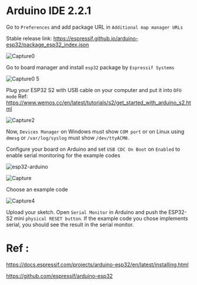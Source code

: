 # Arduino IDE 2.2.1

Go to `Preferences` and add package URL in `Additional map manager URLs`

Stable release link: https://espressif.github.io/arduino-esp32/package_esp32_index.json

![Capture0](https://github.com/siliciium/ESP32/assets/103604296/bd72dc9f-db65-444d-99f5-143ce49e1071)

Go to board manager and install `esp32` package by `Espressif Systems`

![Capture0 5](https://github.com/siliciium/ESP32/assets/103604296/206ba0e6-b9b4-4a9a-b801-885994b51b9e)

Plug your ESP32 S2 with USB cable on your computer and put it into `DFU mode`
Ref: https://www.wemos.cc/en/latest/tutorials/s2/get_started_with_arduino_s2.html

![Capture2](https://github.com/siliciium/ESP32/assets/103604296/91f93f9f-90fc-4f4b-8f2a-761ef57a1694)

Now, `Devices Manager` on Windows must show `COM port` or on Linux using `dmesg` or `/var/log/syslog` must show `/dev/ttyACM0`.

Configure your board on Arduino and set `USB CDC On Boot` on `Enabled` to enable serial monitoring for the example codes

![esp32-arduino](https://github.com/siliciium/ESP32/assets/103604296/e6cb5fbc-84ee-4afa-9ed6-92d923baa073)

![Capture](https://github.com/siliciium/ESP32/assets/103604296/5233374f-ff1a-47d5-a377-b185957465d2)

Choose an example code 

![Capture4](https://github.com/siliciium/ESP32/assets/103604296/4b408fba-5858-45a0-a86e-ee18b098d95f)

Upload your sketch. Open `Serial Monitor` in Arduino and push the ESP32-S2 mini `physical RESET button`.
If the example code you chose implements serial, you should see the result in the serial monitor.


# Ref : 
https://docs.espressif.com/projects/arduino-esp32/en/latest/installing.html

https://github.com/espressif/arduino-esp32

